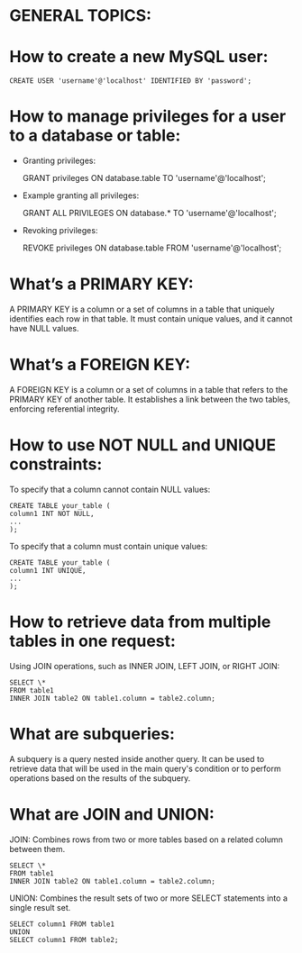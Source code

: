 # GENERAL TOPICS:

# How to create a new MySQL user:

    CREATE USER 'username'@'localhost' IDENTIFIED BY 'password';

# How to manage privileges for a user to a database or table:

- Granting privileges:

  GRANT privileges ON database.table TO 'username'@'localhost';

- Example granting all privileges:

  GRANT ALL PRIVILEGES ON database.\* TO 'username'@'localhost';

- Revoking privileges:

  REVOKE privileges ON database.table FROM 'username'@'localhost';

# What’s a PRIMARY KEY:

A PRIMARY KEY is a column or a set of columns in a table that uniquely identifies each row in that table. It must contain unique values, and it cannot have NULL values.

# What’s a FOREIGN KEY:

A FOREIGN KEY is a column or a set of columns in a table that refers to the PRIMARY KEY of another table. It establishes a link between the two tables, enforcing referential integrity.

# How to use NOT NULL and UNIQUE constraints:

To specify that a column cannot contain NULL values:

    CREATE TABLE your_table (
    column1 INT NOT NULL,
    ...
    );

To specify that a column must contain unique values:

    CREATE TABLE your_table (
    column1 INT UNIQUE,
    ...
    );

# How to retrieve data from multiple tables in one request:

Using JOIN operations, such as INNER JOIN, LEFT JOIN, or RIGHT JOIN:

    SELECT \*
    FROM table1
    INNER JOIN table2 ON table1.column = table2.column;

# What are subqueries:

A subquery is a query nested inside another query. It can be used to retrieve data that will be used in the main query's condition or to perform operations based on the results of the subquery.

# What are JOIN and UNION:

JOIN: Combines rows from two or more tables based on a related column between them.

    SELECT \*
    FROM table1
    INNER JOIN table2 ON table1.column = table2.column;

UNION: Combines the result sets of two or more SELECT statements into a single result set.

    SELECT column1 FROM table1
    UNION
    SELECT column1 FROM table2;
